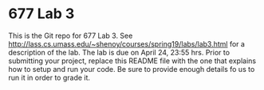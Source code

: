 # 677 Lab 3

This is the Git repo for 677 Lab 3. See http://lass.cs.umass.edu/~shenoy/courses/spring19/labs/lab3.html for a description of the lab. The lab is due on April 24, 23:55 hrs. Prior to submitting your project, replace this README file with the one that explains how to setup and run your code. Be sure to provide enough details fo us to run it in order to grade it.
